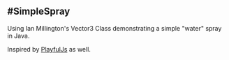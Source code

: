 #SimpleSpray
--------------

Using Ian Millington's Vector3 Class demonstrating a simple "water" spray in Java. 

Inspired by [PlayfulJs](https://github.com/hunterloftis/playfuljs-demos/tree/gh-pages/particles2) as well. 


